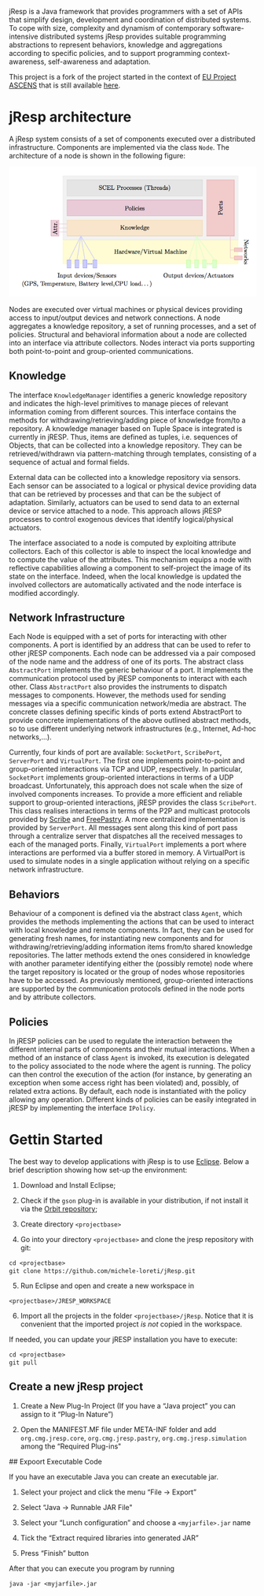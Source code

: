 jResp is a Java framework that provides programmers with a set of APIs that simplify design, development and coordination of distributed systems. To cope with size, complexity and dynamism of contemporary software-intensive distributed systems jResp provides suitable programming abstractions to represent behaviors, knowledge and aggregations according to specific policies, and to support programming context-awareness, self-awareness and adaptation.

This project is a fork of the project started in the context of [EU Project ASCENS](http://www.ascens-ist.eu) that is still available [here](http://jresp.sourceforge.net).

# jResp architecture

A jResp system consists of a set of components executed over a distributed infrastructure. Components are implemented via the class ```Node```. The architecture of a node is shown in the following figure:

![alt text](./images/node_structure.png "Node Structure")

Nodes are executed over virtual machines or physical devices providing access to input/output devices and network connections. A node aggregates a knowledge repository, a set of running processes, and a set of policies. Structural and behavioral information about a node are collected into an interface via attribute collectors. Nodes interact via ports supporting both point-to-point and group-oriented communications.

## Knowledge

The interface ```KnowledgeManager``` identifies a generic knowledge repository and indicates the high-level primitives to manage pieces of relevant information coming from different sources. This interface contains the methods for withdrawing/retrieving/adding piece of knowledge from/to a repository. A knowledge manager based on Tuple Space is integrated is currently in jRESP.  Thus, items are defined as tuples, i.e. sequences of  Objects, that can be collected into a knowledge repository. They can be retrieved/withdrawn via pattern-matching through templates, consisting of a sequence of actual and formal fields.

External data can be collected into a knowledge repository via sensors. Each sensor can be associated to a logical or physical device providing data that can be retrieved by processes and that can be the subject of adaptation. Similarly, actuators can be used to send data to an external device or service attached to a node. This approach allows jRESP processes to control exogenous devices that identify logical/physical actuators.

The interface associated to a node is computed by exploiting attribute collectors. Each of this collector is able to inspect the local knowledge and to compute the value of the attributes. This mechanism equips a node with reflective capabilities allowing a component to self-project the image of its state on the interface. Indeed, when the local knowledge is updated the involved collectors are automatically activated and the node interface is modified accordingly.

## Network Infrastructure

Each Node is equipped with a set of ports for interacting with other components. A port is identified by an address that can be used to refer to other jRESP components. Each node can be addressed via a pair composed of the node name and the address of one of its ports. The abstract class ```AbstractPort``` implements the generic behaviour of a port. It implements the communication protocol used by jRESP components to interact with each other. Class ```AbstractPort``` also provides the instruments to dispatch messages to components. However, the methods used for sending messages via a specific communication network/media are abstract. The concrete classes defining specific kinds of ports extend AbstractPort to provide concrete implementations of the above outlined abstract methods, so to use different underlying network infrastructures (e.g., Internet, Ad-hoc networks,...).

Currently, four kinds of port are available: ```SocketPort```, ```ScribePort```, ```ServerPort``` and ```VirtualPort```. The first one implements point-to-point and group-oriented interactions via TCP and UDP, respectively. In particular, ```SocketPort``` implements group-oriented interactions in terms of a UDP broadcast. Unfortunately, this approach does not scale when the size of involved components increases. To provide a more efficient and reliable support to group-oriented interactions, jRESP provides the class ```ScribePort```. This class realises interactions in terms of the P2P and multicast protocols provided by [Scribe](http://www.freepastry.org/SCRIBE/default.htm) and [FreePastry](http://www.freepastry.org). A more centralized implementation is provided by ```ServerPort```. All messages sent along this kind of port pass through a centralize server that dispatches all the received messages to each of the managed ports. Finally, ```VirtualPort``` implements a port where interactions are performed via a buffer stored in memory. A VirtualPort is used to simulate nodes in a single application without relying on a specific network infrastructure.

## Behaviors

Behaviour of a component is defined via the abstract class ```Agent```, which provides the methods implementing the actions that can be used to interact with local knowledge and remote components. In fact, they can be used for generating fresh names, for instantiating new components and for withdrawing/retrieving/adding information items from/to shared knowledge repositories. The latter methods extend the ones considered in knowledge with another parameter identifying either the (possibly remote) node where the target repository is located or the group of nodes whose repositories have to be accessed. As previously mentioned, group-oriented interactions are supported by the communication protocols defined in the node ports and by attribute collectors.

## Policies

In jRESP policies can be used to regulate the interaction between the different internal parts of components and their mutual interactions. When a method of an instance of class ```Agent``` is invoked, its execution is delegated to the policy associated to the node where the agent is running. The policy can then control the execution of the action (for instance, by generating an exception when some access right has been violated) and, possibly, of related extra actions. By default, each node is instantiated with the policy allowing any operation. Different kinds of policies can be easily integrated in jRESP by implementing the interface ```IPolicy```.

# Gettin Started

The best way to develop applications with jResp is to use [Eclipse](https://eclipse.org). Below a brief description showing how set-up the environment:

1. Download and Install Eclipse;

2. Check if the ```gson``` plug-in is available in your distribution, if not install it via the [Orbit repository](https://www.eclipse.org/orbit/);

3. Create directory ```<projectbase>``` 

4. Go into your directory ```<projectbase>``` and clone the jresp repository with git:

```
cd <projectbase>
git clone https://github.com/michele-loreti/jResp.git
```

5. Run Eclipse and open and create a new workspace in 

```
<projectbase>/JRESP_WORKSPACE
```

6. Import all the projects in the folder ```<projectbase>/jResp```. Notice that it is convenient that the imported project *is not* copied  in the workspace.

If needed, you can update your jRESP installation you have to execute:

```
cd <projectbase>
git pull 
```

## Create a new jResp project

1. Create a New Plug-In Project (If you have a “Java project” you can assign to it “Plug-In Nature”)

2. Open the MANIFEST.MF file under META-INF folder and add ```org.cmg.jresp.core```, ```org.cmg.jresp.pastry```, ```org.cmg.jresp.simulation``` among the “Required Plug-ins"


## Expoort Executable Code

If you have an executable Java you can create an executable jar. 

1. Select your project and click the menu “File -> Export”

2. Select “Java -> Runnable JAR File"

3. Select your “Lunch configuration” and choose a ```<myjarfile>.jar``` name 

4. Tick the “Extract required libraries into generated JAR”

5. Press “Finish” button

After that you can execute you program by running

```
java -jar <myjarfile>.jar
```
